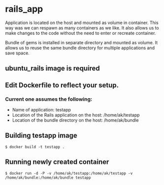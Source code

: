 rails_app
=========

Application is located on the host and mounted as volume in container.
This way was we can respawn as many containers as we like.
It also allows us to make changes to the code without the need to enter or recreate
container.

Bundle of gems is installed in separate directory and mounted as volume.
It allows us to reuse the same bundle directory for multiple applications and save space.

ubuntu_rails image is required
------------------------------

Edit Dockerfile to reflect your setup.
-------------------------------------

### Current one assumes the following:

* Name of application: testapp
* Location of the Rails application on the host: /home/ak/testapp
* Location of the bundle directory on the host: /home/ak/bundle


Building testapp image
----------------------

`$ docker build -t testapp .`


Running newly created container
------------------------------------

`$ docker run -d -P -v /home/ak/testapp:/home/ak/testapp -v /home/ak/bundle:/home/ak/bundle testapp`
